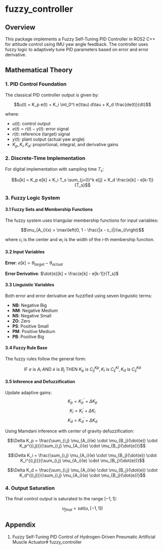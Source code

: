 # fuzzy_controller

## Overview

This package implements a Fuzzy Self-Tuning PID Controller in ROS2 C++ for attitude control using IMU yaw angle feedback. The controller uses fuzzy logic to adaptively tune PID parameters based on error and error derivative.

## Mathematical Theory

### 1. PID Control Foundation

The classical PID controller output is given by:

$$u(t) = K_p e(t) + K_i \int_0^t e(\tau) d\tau + K_d \frac{de(t)}{dt}$$

where:
- $u(t)$: control output
- $e(t) = r(t) - y(t)$: error signal
- $r(t)$: reference (target) signal
- $y(t)$: plant output (actual yaw angle)
- $K_p, K_i, K_d$: proportional, integral, and derivative gains

### 2. Discrete-Time Implementation

For digital implementation with sampling time $T_s$:

$$u[k] = K_p e[k] + K_i T_s \sum_{j=0}^k e[j] + K_d \frac{e[k] - e[k-1]}{T_s}$$

### 3. Fuzzy Logic System

#### 3.1 Fuzzy Sets and Membership Functions

The fuzzy system uses triangular membership functions for input variables:

$$\mu_{A_i}(x) = \max\left(0, 1 - \frac{|x - c_i|}{w_i}\right)$$

where $c_i$ is the center and $w_i$ is the width of the $i$-th membership function.

#### 3.2 Input Variables

**Error**: $e[k] = \theta_{target} - \theta_{actual}$

**Error Derivative**: $\dot{e}[k] = \frac{e[k] - e[k-1]}{T_s}$

#### 3.3 Linguistic Variables

Both error and error derivative are fuzzified using seven linguistic terms:

- **NB**: Negative Big
- **NM**: Negative Medium
- **NS**: Negative Small
- **ZO**: Zero
- **PS**: Positive Small
- **PM**: Positive Medium
- **PB**: Positive Big

#### 3.4 Fuzzy Rule Base

The fuzzy rules follow the general form:

$$\text{IF } e \text{ is } A_i \text{ AND } \dot{e} \text{ is } B_j \text{ THEN } K_p \text{ is } C_{ij}^{Kp}, K_i \text{ is } C_{ij}^{Ki}, K_d \text{ is } C_{ij}^{Kd}$$

#### 3.5 Inference and Defuzzification

Update adaptive gains:
$$K_p = K_p^{\prime} + \Delta K_p$$
$$K_i = K_i^{\prime} + \Delta K_i$$
$$K_d = K_d^{\prime} + \Delta K_d$$


Using Mamdani inference with center of gravity defuzzification:

$$\Delta K_p = \frac{\sum_{i,j} \mu_{A_i}(e) \cdot \mu_{B_j}(\dot{e}) \cdot K_p^{(i,j)}}{\sum_{i,j} \mu_{A_i}(e) \cdot \mu_{B_j}(\dot{e})}$$

$$\Delta K_i = \frac{\sum_{i,j} \mu_{A_i}(e) \cdot \mu_{B_j}(\dot{e}) \cdot K_i^{(i,j)}}{\sum_{i,j} \mu_{A_i}(e) \cdot \mu_{B_j}(\dot{e})}$$

$$\Delta K_d = \frac{\sum_{i,j} \mu_{A_i}(e) \cdot \mu_{B_j}(\dot{e}) \cdot K_d^{(i,j)}}{\sum_{i,j} \mu_{A_i}(e) \cdot \mu_{B_j}(\dot{e})}$$

### 4. Output Saturation

The final control output is saturated to the range $[-1, 1]$:

$$u_{final} = \text{sat}(u, [-1, 1])$$


## Appendix

1. Fuzzy Self-Tuning PID Control of Hydrogen-Driven Pneumatic
Artificial Muscle Actuator# fuzzy_controller
